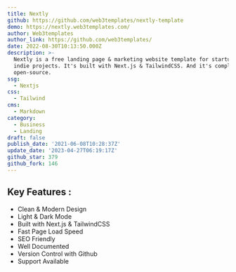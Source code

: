 ```yaml
---
title: Nextly
github: https://github.com/web3templates/nextly-template
demo: https://nextly.web3templates.com/
author: Web3templates
author_link: https://github.com/web3templates/
date: 2022-08-30T10:13:50.000Z
description: >-
  Nextly is a free landing page & marketing website template for startups and
  indie projects. It's built with Next.js & TailwindCSS. And it's completely
  open-source.
ssg:
  - Nextjs
css:
  - Tailwind
cms:
  - Markdown
category:
  - Business
  - Landing
draft: false
publish_date: '2021-06-08T10:28:37Z'
update_date: '2023-04-27T06:19:17Z'
github_star: 379
github_fork: 146
---
```


## Key Features :

- Clean & Modern Design
- Light & Dark Mode
- Built with Next.js & TailwindCSS
- Fast Page Load Speed
- SEO Friendly
- Well Documented
- Version Control with Github
- Support Available
